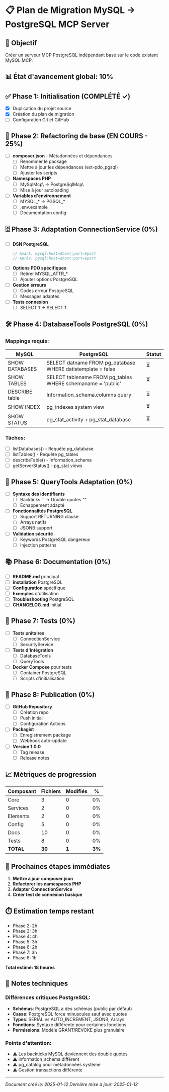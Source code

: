 # 📋 Plan de Migration MySQL → PostgreSQL MCP Server

## 🎯 Objectif
Créer un serveur MCP PostgreSQL indépendant basé sur le code existant MySQL MCP.

## 📊 État d'avancement global: 10%

## ✅ Phase 1: Initialisation (COMPLÉTÉ ✓)
- [x] Duplication du projet source
- [x] Création du plan de migration
- [ ] Configuration Git et GitHub

## 🔄 Phase 2: Refactoring de base (EN COURS - 25%)
- [ ] **composer.json** - Métadonnées et dépendances
  - [ ] Renommer le package
  - [ ] Mettre à jour les dépendances (ext-pdo_pgsql)
  - [ ] Ajuster les scripts
- [ ] **Namespaces PHP**
  - [ ] MySqlMcp\ → PostgreSqlMcp\
  - [ ] Mise à jour autoloading
- [ ] **Variables d'environnement**
  - [ ] MYSQL_* → PGSQL_*
  - [ ] .env.example
  - [ ] Documentation config

## 🗄️ Phase 3: Adaptation ConnectionService (0%)
- [ ] **DSN PostgreSQL**
  ```php
  // Avant: mysql:host=$host;port=$port
  // Après: pgsql:host=$host;port=$port
  ```
- [ ] **Options PDO spécifiques**
  - [ ] Retirer MYSQL_ATTR_*
  - [ ] Ajouter options PostgreSQL
- [ ] **Gestion erreurs**
  - [ ] Codes erreur PostgreSQL
  - [ ] Messages adaptés
- [ ] **Tests connexion**
  - [ ] SELECT 1 → SELECT 1

## 🛠️ Phase 4: DatabaseTools PostgreSQL (0%)

### Mappings requis:
| MySQL | PostgreSQL | Statut |
|-------|------------|--------|
| SHOW DATABASES | SELECT datname FROM pg_database WHERE datistemplate = false | ⏳ |
| SHOW TABLES | SELECT tablename FROM pg_tables WHERE schemaname = 'public' | ⏳ |
| DESCRIBE table | Information_schema.columns query | ⏳ |
| SHOW INDEX | pg_indexes system view | ⏳ |
| SHOW STATUS | pg_stat_activity + pg_stat_database | ⏳ |

### Tâches:
- [ ] listDatabases() - Requête pg_database
- [ ] listTables() - Requête pg_tables
- [ ] describeTable() - Information_schema
- [ ] getServerStatus() - pg_stat views

## 📝 Phase 5: QueryTools Adaptation (0%)
- [ ] **Syntaxe des identifiants**
  - [ ] Backticks `` → Double quotes ""
  - [ ] Échappement adapté
- [ ] **Fonctionnalités PostgreSQL**
  - [ ] Support RETURNING clause
  - [ ] Arrays natifs
  - [ ] JSONB support
- [ ] **Validation sécurité**
  - [ ] Keywords PostgreSQL dangereux
  - [ ] Injection patterns

## 📚 Phase 6: Documentation (0%)
- [ ] **README.md** principal
- [ ] **Installation** PostgreSQL
- [ ] **Configuration** spécifique
- [ ] **Exemples** d'utilisation
- [ ] **Troubleshooting** PostgreSQL
- [ ] **CHANGELOG.md** initial

## 🧪 Phase 7: Tests (0%)
- [ ] **Tests unitaires**
  - [ ] ConnectionService
  - [ ] SecurityService
- [ ] **Tests d'intégration**
  - [ ] DatabaseTools
  - [ ] QueryTools
- [ ] **Docker Compose** pour tests
  - [ ] Container PostgreSQL
  - [ ] Scripts d'initialisation

## 🚀 Phase 8: Publication (0%)
- [ ] **GitHub Repository**
  - [ ] Création repo
  - [ ] Push initial
  - [ ] Configuration Actions
- [ ] **Packagist**
  - [ ] Enregistrement package
  - [ ] Webhook auto-update
- [ ] **Version 1.0.0**
  - [ ] Tag release
  - [ ] Release notes

## 📈 Métriques de progression

| Composant | Fichiers | Modifiés | % |
|-----------|----------|----------|---|
| Core | 3 | 0 | 0% |
| Services | 2 | 0 | 0% |
| Elements | 2 | 0 | 0% |
| Config | 5 | 0 | 0% |
| Docs | 10 | 0 | 0% |
| Tests | 8 | 0 | 0% |
| **TOTAL** | **30** | **1** | **3%** |

## 🔄 Prochaines étapes immédiates

1. **Mettre à jour composer.json**
2. **Refactorer les namespaces PHP**
3. **Adapter ConnectionService**
4. **Créer test de connexion basique**

## ⏱️ Estimation temps restant

- Phase 2: 2h
- Phase 3: 3h
- Phase 4: 4h
- Phase 5: 3h
- Phase 6: 2h
- Phase 7: 3h
- Phase 8: 1h

**Total estimé: 18 heures**

## 📝 Notes techniques

### Différences critiques PostgreSQL:
- **Schémas**: PostgreSQL a des schémas (public par défaut)
- **Casse**: PostgreSQL force minuscules sauf avec quotes
- **Types**: SERIAL vs AUTO_INCREMENT, JSONB, Arrays
- **Fonctions**: Syntaxe différente pour certaines fonctions
- **Permissions**: Modèle GRANT/REVOKE plus granulaire

### Points d'attention:
- ⚠️ Les backticks MySQL deviennent des double quotes
- ⚠️ information_schema différent
- ⚠️ pg_catalog pour métadonnées système
- ⚠️ Gestion transactions différente

---

*Document créé le: 2025-01-12*
*Dernière mise à jour: 2025-01-12*